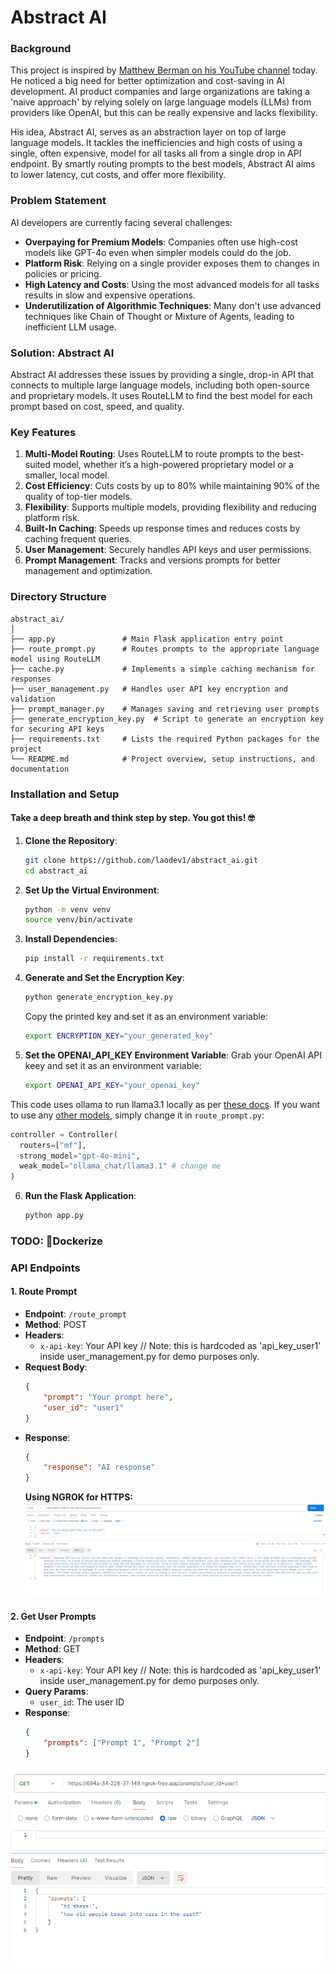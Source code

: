 # Abstract AI 

### Background

This project is inspired by [Matthew Berman on his YouTube channel](https://www.youtube.com/watch?v=KnZy45LcYa0) today. He noticed a big need for better optimization and cost-saving in AI development. AI product companies and large organizations are taking a 'naive approach' by relying solely on large language models (LLMs) from providers like OpenAI, but this can be really expensive and lacks flexibility.

His idea, Abstract AI, serves as an abstraction layer on top of large language models. It tackles the inefficiencies and high costs of using a single, often expensive, model for all tasks all from a single drop in API endpoint. By smartly routing prompts to the best models, Abstract AI aims to lower latency, cut costs, and offer more flexibility.

### Problem Statement

AI developers are currently facing several challenges:
- **Overpaying for Premium Models**: Companies often use high-cost models like GPT-4o even when simpler models could do the job.
- **Platform Risk**: Relying on a single provider exposes them to changes in policies or pricing.
- **High Latency and Costs**: Using the most advanced models for all tasks results in slow and expensive operations.
- **Underutilization of Algorithmic Techniques**: Many don't use advanced techniques like Chain of Thought or Mixture of Agents, leading to inefficient LLM usage.

### Solution: Abstract AI

Abstract AI addresses these issues by providing a single, drop-in API that connects to multiple large language models, including both open-source and proprietary models. It uses RouteLLM to find the best model for each prompt based on cost, speed, and quality.

### Key Features

1. **Multi-Model Routing**: Uses RouteLLM to route prompts to the best-suited model, whether it’s a high-powered proprietary model or a smaller, local model.
2. **Cost Efficiency**: Cuts costs by up to 80% while maintaining 90% of the quality of top-tier models.
3. **Flexibility**: Supports multiple models, providing flexibility and reducing platform risk.
4. **Built-In Caching**: Speeds up response times and reduces costs by caching frequent queries.
5. **User Management**: Securely handles API keys and user permissions.
6. **Prompt Management**: Tracks and versions prompts for better management and optimization.

### Directory Structure

```
abstract_ai/
│
├── app.py               # Main Flask application entry point
├── route_prompt.py      # Routes prompts to the appropriate language model using RouteLLM
├── cache.py             # Implements a simple caching mechanism for responses
├── user_management.py   # Handles user API key encryption and validation
├── prompt_manager.py    # Manages saving and retrieving user prompts
├── generate_encryption_key.py  # Script to generate an encryption key for securing API keys
├── requirements.txt     # Lists the required Python packages for the project
└── README.md            # Project overview, setup instructions, and documentation
```

### Installation and Setup

#### Take a deep breath and think step by step. You got this! 🤓
1. **Clone the Repository**:
   ```bash
   git clone https://github.com/laodev1/abstract_ai.git
   cd abstract_ai
   ```

2. **Set Up the Virtual Environment**:
   ```bash
   python -m venv venv
   source venv/bin/activate
   ```

3. **Install Dependencies**:
   ```bash
   pip install -r requirements.txt
   ```

4. **Generate and Set the Encryption Key**:
   ```bash
   python generate_encryption_key.py
   ```
   Copy the printed key and set it as an environment variable:
   ```bash
   export ENCRYPTION_KEY="your_generated_key"
   ```

5. **Set the OPENAI_API_KEY Environment Variable**:
   Grab your OpenAI API keey and set it as an environment variable:
   ```bash
   export OPENAI_API_KEY="your_openai_key"
   ```


  This code uses ollama to run llama3.1 locally as per [these docs](https://github.com/lm-sys/RouteLLM/blob/main/examples/routing_to_local_models.md). If you want to use any [other models](https://github.com/lm-sys/RouteLLM?tab=readme-ov-file#model-support), simply change it in ```route_prompt.py```:
  ```python
  controller = Controller(
    routers=["mf"],
    strong_model="gpt-4o-mini",
    weak_model="ollama_chat/llama3.1" # change me
)
```

6. **Run the Flask Application**:
   ```bash
   python app.py
   ```


### TODO: 🐋Dockerize 

### API Endpoints

#### 1. Route Prompt

- **Endpoint**: `/route_prompt`
- **Method**: POST
- **Headers**: 
  - `x-api-key`: Your API key // Note: this is hardcoded as 'api_key_user1'  inside user_management.py for demo purposes only. 
- **Request Body**:
  ```json
  {
      "prompt": "Your prompt here",
      "user_id": "user1"
  }
  ```
- **Response**:
  ```json
  {
      "response": "AI response"
  }
  ```
  **Using NGROK for HTTPS:**
  ![Route Prompt Response](./route_prompt.png)


#### 2. Get User Prompts

- **Endpoint**: `/prompts`
- **Method**: GET
- **Headers**: 
  - `x-api-key`: Your API key  // Note: this is hardcoded as 'api_key_user1' inside user_management.py for demo purposes only.
- **Query Params**:
  - `user_id`: The user ID
- **Response**:
  ```json
  {
      "prompts": ["Prompt 1", "Prompt 2"]
  }
  ```
![Get Prompts Response](./get_prompts.png)
